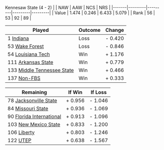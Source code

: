Kennesaw State (4 - 2)
|       |   NAW   |   AAW   |   NCS   |   NRS   |
|-------|---------|---------|---------|---------|
| Value |   1.474 |   0.246 |   6.433 |   5.079 |
| Rank  |      56 |      53 |      92 |      89 |

| Played                    | Outcome    |  Change  |
|---------------------------|------------|----------|
|   1 [Indiana               ](Indiana.md)| Loss       | -  0.420 |
|  53 [Wake Forest           ](WakeForest.md)| Loss       | -  0.846 |
|  54 [Louisiana Tech        ](LouisianaTech.md)| Win        | +  1.176 |
| 111 [Arkansas State        ](ArkansasState.md)| Win        | +  0.779 |
| 133 [Middle Tennessee State](MiddleTennesseeState.md)| Win        | +  0.466 |
| 137 [Non-FBS               ](NonFBS.md)| Win        | +  0.333 |

| Remaining                 |  If Win  |  If Loss |
|---------------------------|----------|----------|
|  78 [Jacksonville State    ](JacksonvilleState.md)| +  0.956 | -  1.046 |
|  84 [Missouri State        ](MissouriState.md)| +  0.936 | -  1.069 |
|  90 [Florida International ](FloridaInternational.md)| +  0.913 | -  1.096 |
| 103 [New Mexico State      ](NewMexicoState.md)| +  0.833 | -  1.200 |
| 106 [Liberty               ](Liberty.md)| +  0.803 | -  1.246 |
| 122 [UTEP                  ](UTEP.md)| +  0.638 | -  1.567 |

